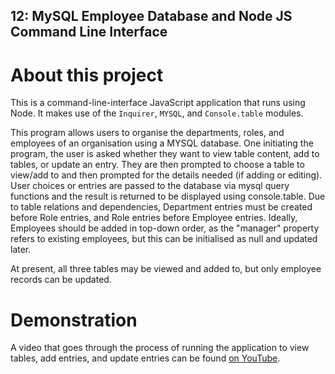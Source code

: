 ## 12: MySQL Employee Database and Node JS Command Line Interface

# About this project
This is a command-line-interface JavaScript application that runs using Node. It makes use of the `Inquirer`, `MYSQL`, and `Console.table` modules.

This program allows users to organise the departments, roles, and employees of an organisation using a MYSQL database. One initiating the program, the user is asked whether they want to  view table content, add to tables, or update an entry. They are then prompted to choose a table to view/add to and then prompted for the details needed (if adding or editing). User choices or entries are passed to the database via mysql query functions and the result is returned to be displayed using console.table.
Due to table relations and dependencies, Department entries must be created before Role entries, and Role entries before Employee entries. Ideally, Employees should be added in top-down order, as the "manager" property refers to existing employees, but this can be initialised as null and updated later.

At present, all three tables may be viewed and added to, but only employee records can be updated.

# Demonstration
A video that goes through the process of running the application to view tables, add entries, and update entries can be found [on YouTube](https://youtu.be/8aDYbT942SY).